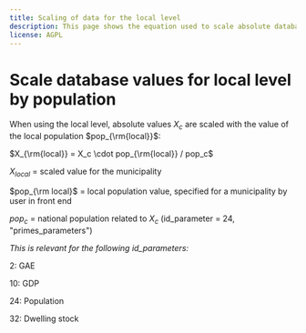```yaml
---
title: Scaling of data for the local level
description: This page shows the equation used to scale absolute database values for the local level.
license: AGPL
---
```


<!--
© 2023 - 2024 Fraunhofer-Gesellschaft e.V., München

SPDX-License-Identifier: AGPL-3.0-or-later
-->

Scale database values for local level by population
===

When using the local level, absolute values $X_c$ are scaled with the value of the local 
population $pop_{\rm{local}}$:

$X_{\rm{local}} = X_c \cdot pop_{\rm{local}} / pop_c$

$X_{local}$ = scaled value for the municipality 

$pop_{\rm local}$ = local population value, specified for a municipality by user in front end

$pop_c$ = national population related to $X_c$ (id_parameter = 24, "primes_parameters")

*This is relevant for the following id_parameters:*

2: GAE

10: GDP

24: Population

32: Dwelling stock